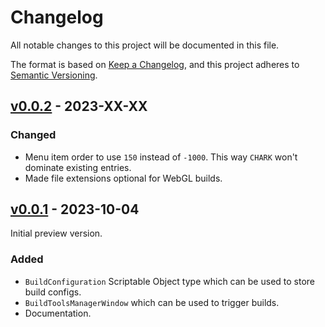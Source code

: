 ﻿# Changelog

All notable changes to this project will be documented in this file.

The format is based on [Keep a Changelog](https://keepachangelog.com/en/1.0.0/), and this project
adheres to [Semantic Versioning](https://semver.org/spec/v2.0.0.html).

## [v0.0.2](https://github.com/chark/build-tools/compare/v0.0.1...v0.0.2) - 2023-XX-XX

### Changed

- Menu item order to use `150` instead of `-1000`. This way `CHARK` won't dominate existing entries.
- Made file extensions optional for WebGL builds.

## [v0.0.1](https://github.com/chark/build-tools/compare/v0.0.1) - 2023-10-04

Initial preview version.

### Added

- `BuildConfiguration` Scriptable Object type which can be used to store build configs.
- `BuildToolsManagerWindow` which can be used to trigger builds.
- Documentation.
